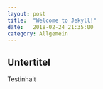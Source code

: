 ```yaml
---
layout: post
title:  "Welcome to Jekyll!"
date:   2018-02-24 21:35:00
category: Allgemein
---
```

## Untertitel
Testinhalt
